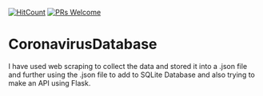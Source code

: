 [![HitCount](http://hits.dwyl.com/swapnanildutta/CoronavirusDatabase.svg)](http://hits.dwyl.com/swapnanildutta/CoronavirusDatabase)
[![PRs Welcome](https://img.shields.io/badge/PRs-welcome-brightgreen.svg?style=flat-square)](http://makeapullrequest.com) 
# CoronavirusDatabase
I have used web scraping to collect the data and stored it into a .json file and further using the .json file to add to SQLite Database and also trying to make an API using Flask.
